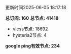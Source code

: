更新时间2025-06-05 18:17:18

**总订阅: 160**
**总节点: 41418**
- vless节点: 18692
- hysteria2节点: 4

**google ping有效节点: 234**

